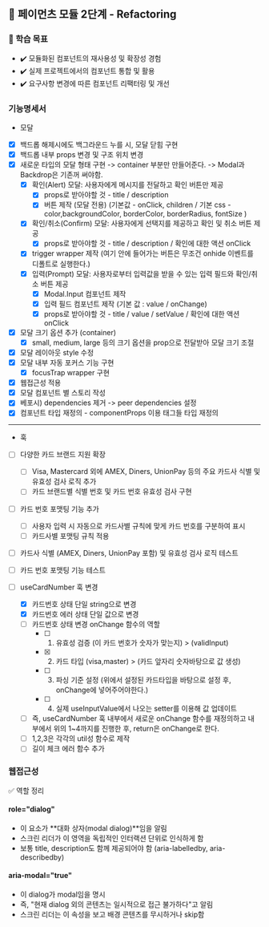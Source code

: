 ## 🚀 페이먼츠 모듈 2단계 - Refactoring

### 📍 학습 목표

- ✔️ 모듈화된 컴포넌트의 재사용성 및 확장성 경험
- ✔️ 실제 프로젝트에서의 컴포넌트 통합 및 활용
- ✔️ 요구사항 변경에 따른 컴포넌트 리팩터링 및 개선

### 기능명세서

- 모달
- [x] 백드롭 해제시에도 백그라운드 누를 시, 모달 닫힘 구현
- [x] 백드롭 내부 props 변경 및 구조 위치 변경
- [x] 새로운 타입의 모달 형태 구현 -> container 부분만 만들어준다. -> Modal과 Backdrop은 기존꺼 써야함.
  - [x] 확인(Alert) 모달: 사용자에게 메시지를 전달하고 확인 버튼만 제공
    - [x] props로 받아야할 것 - title / description
    - [x] 버튼 제작 (모달 전용) (기본값 - onClick, children / 기본 css - color,backgroundColor, borderColor, borderRadius, fontSize )
  - [x] 확인/취소(Confirm) 모달: 사용자에게 선택지를 제공하고 확인 및 취소 버튼 제공
    - [x] props로 받아야할 것 - title / description / 확인에 대한 액션 onClick
  - [x] trigger wrapper 제작 (여기 안에 들어가는 버튼은 무조건 onhide 이벤트를 디폴트로 실행한다.)
  - [x] 입력(Prompt) 모달: 사용자로부터 입력값을 받을 수 있는 입력 필드와 확인/취소 버튼 제공
    - [x] Modal.Input 컴포넌트 제작
    - [x] 입력 필드 컴포넌트 제작 (기본 값 : value / onChange)
    - [x] props로 받아야할 것 - title / value / setValue / 확인에 대한 액션 onClick
- [x] 모달 크기 옵션 추가 (container)
  - [x] small, medium, large 등의 크기 옵션을 prop으로 전달받아 모달 크기 조절
- [x] 모달 레이아웃 style 수정
- [x] 모달 내부 자동 포커스 기능 구현
  - [x] focusTrap wrapper 구현
- [x] 웹접근성 적용
- [x] 모달 컴포넌트 별 스토리 작성
- [x] 베포시) dependencies 제거 -> peer dependencies 설정
- [x] 컴포넌트 타입 재정의 - componentProps 이용 태그들 타입 재정의

---

- 훅
- [ ] 다양한 카드 브랜드 지원 확장
  - [ ] Visa, Mastercard 외에 AMEX, Diners, UnionPay 등의 주요 카드사 식별 및 유효성 검사 로직 추가
  - [ ] 카드 브랜드별 식별 번호 및 카드 번호 유효성 검사 구현
- [ ] 카드 번호 포맷팅 기능 추가
  - [ ] 사용자 입력 시 자동으로 카드사별 규칙에 맞게 카드 번호를 구분하여 표시
  - [ ] 카드사별 포맷팅 규칙 적용
- [ ] 카드사 식별 (AMEX, Diners, UnionPay 포함) 및 유효성 검사 로직 테스트
- [ ] 카드 번호 포맷팅 기능 테스트

- [ ] useCardNumber 훅 변경
  - [x] 카드번호 상태 단일 string으로 변경
  - [x] 카드번호 에러 상태 단일 값으로 변경
  - [ ] 카드번호 상태 변경 onChange 함수의 역할
    - [ ] 1. 유효성 검증 (이 카드 번호가 숫자가 맞는지) > (validInput)
    - [x] 2. 카드 타입 (visa,master) > (카드 앞자리 숫자바탕으로 값 생성)
    - [ ] 3. 파싱 기준 설정 (위에서 설정된 카드타입을 바탕으로 설정 후, onChange에 넣어주어야한다.)
    - [ ] 4. 실제 useInputValue에서 나오는 setter를 이용해 값 업데이트
  - [ ] 즉, useCardNumber 훅 내부에서 새로운 onChange 함수를 재정의하고 내부에서 위의 1~4까지를 진행한 후, return은 onChange로 한다.
  - [ ] 1,2,3은 각각의 util성 함수로 제작
  - [ ] 길이 체크 에러 함수 추가

### 웹접근성

✅ 역할 정리

#### role="dialog"

- 이 요소가 **대화 상자(modal dialog)**임을 알림
- 스크린 리더가 이 영역을 독립적인 인터랙션 단위로 인식하게 함
- 보통 title, description도 함께 제공되어야 함 (aria-labelledby, aria-describedby)

#### aria-modal="true"

- 이 dialog가 modal임을 명시
- 즉, "현재 dialog 외의 콘텐츠는 일시적으로 접근 불가하다"고 알림
- 스크린 리더는 이 속성을 보고 배경 콘텐츠를 무시하거나 skip함
